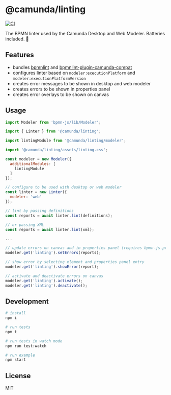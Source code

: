 # @camunda/linting

[![CI](https://github.com/camunda/linting/actions/workflows/CI.yml/badge.svg)](https://github.com/camunda/linting/actions/workflows/CI.yml)

The BPMN linter used by the Camunda Desktop and Web Modeler. Batteries included. 🔋

## Features

* bundles [bpmnlint](https://github.com/bpmn-io/bpmnlint) and [bpmnlint-plugin-camunda-compat](https://github.com/camunda/bpmnlint-plugin-camunda-compat/)
* configures linter based on `modeler:executionPlatform` and `modeler:executionPlatformVersion`
* creates error messages to be shown in desktop and web modeler
* creates errors to be shown in properties panel
* creates error overlays to be shown on canvas 

## Usage

```javascript
import Modeler from 'bpmn-js/lib/Modeler';

import { Linter } from '@camunda/linting';

import lintingModule from '@camunda/linting/modeler';

import '@camunda/linting/assets/linting.css';

const modeler = new Modeler({
  additionalModules: [
    lintingModule
  ]
});

// configure to be used with desktop or web modeler
const linter = new Linter({
  modeler: 'web'
});

// lint by passing definitions
const reports = await linter.lint(definitions);

// or passing XML
const reports = await linter.lint(xml);

...

// update errors on canvas and in properties panel (requires bpmn-js-properties-panel >= 1.3.0)
modeler.get('linting').setErrors(reports);

// show error by selecting element and properties panel entry
modeler.get('linting').showError(report);

// activate and deactivate errors on canvas
modeler.get('linting').activate();
modeler.get('linting').deactivate();
```

## Development

```sh
# install
npm i

# run tests
npm t

# run tests in watch mode
npm run test:watch

# run example
npm start
```

## License

MIT
